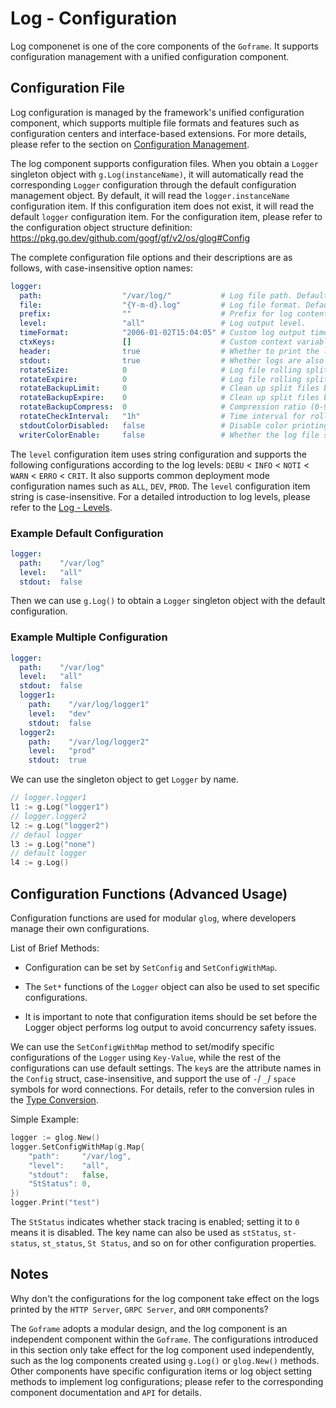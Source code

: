 # Log - Configuration

Log componenet is one of the core components of the `Goframe`. It supports configuration management with a unified configuration component.

## Configuration File

Log configuration is managed by the framework's unified configuration component, which supports multiple file formats and features such as configuration centers and interface-based extensions. For more details, please refer to the section on [Configuration Management](https://temperory.net).

The log component supports configuration files. When you obtain a `Logger` singleton object with `g.Log(instanceName)`, it will automatically read the corresponding `Logger` configuration through the default configuration management object. By default, it will read the `logger.instanceName` configuration item. If this configuration item does not exist, it will read the default `logger` configuration item. For the configuration item, please refer to the configuration object structure definition: <https://pkg.go.dev/github.com/gogf/gf/v2/os/glog#Config>

The complete configuration file options and their descriptions are as follows, with case-insensitive option names:

```yaml
logger:
  path:                  "/var/log/"           # Log file path. Default is empty, which means logging is disabled and only output to the terminal.
  file:                  "{Y-m-d}.log"         # Log file format. Default is "{Y-m-d}.log".
  prefix:                ""                    # Prefix for log content output. Default is empty.
  level:                 "all"                 # Log output level.
  timeFormat:            "2006-01-02T15:04:05" # Custom log output time format, using Golang's standard time format configuration.
  ctxKeys:               []                    # Custom context variable names for automatic printing of context variables to logs. Default is empty.
  header:                true                  # Whether to print the log header information. Default is true.
  stdout:                true                  # Whether logs are also output to the terminal. Default is true.
  rotateSize:            0                     # Log file rolling split based on file size. Default is 0, which means the rolling split feature is disabled.
  rotateExpire:          0                     # Log file rolling split based on time interval. Default is 0, which means the rolling split feature is disabled.
  rotateBackupLimit:     0                     # Clean up split files based on the number of split files when the rolling split feature is enabled. Default is 0, which means no backup, delete upon split.
  rotateBackupExpire:    0                     # Clean up split files based on the validity period of split files when the rolling split feature is enabled. Default is 0, which means no backup, delete upon split.
  rotateBackupCompress:  0                     # Compression ratio (0-9) of rolled split files. Default is 0, which means no compression.
  rotateCheckInterval:   "1h"                  # Time interval for rolling split checks, generally no need to set. Default is 1 hour.
  stdoutColorDisabled:   false                 # Disable color printing in the terminal. Default is enabled.
  writerColorEnable:     false                 # Whether the log file should have color. Default is false, which means no color.
```

The `level` configuration item uses string configuration and supports the following configurations according to the log levels: `DEBU` < `INFO` < `NOTI` < `WARN` < `ERRO` < `CRIT`. It also supports common deployment mode configuration names such as `ALL`, `DEV`, `PROD`. The `level` configuration item string is case-insensitive. For a detailed introduction to log levels, please refer to the [Log - Levels](https://temperory.net).

### Example Default Configuration

```yaml
logger:
  path:    "/var/log"
  level:   "all"
  stdout:  false
```

Then we can use `g.Log()` to obtain a `Logger` singleton object with the default configuration.

### Example Multiple Configuration

```yaml
logger:
  path:    "/var/log"
  level:   "all"
  stdout:  false
  logger1:
    path:    "/var/log/logger1"
    level:   "dev"
    stdout:  false
  logger2:
    path:    "/var/log/logger2"
    level:   "prod"
    stdout:  true
```

We can use the singleton object to get `Logger` by name.

```go
// logger.logger1
l1 := g.Log("logger1")
// logger.logger2
l2 := g.Log("logger2")
// defaul logger
l3 := g.Log("none")
// default logger
l4 := g.Log()
```

## Configuration Functions (Advanced Usage)

Configuration functions are used for modular `glog`, where developers manage their own configurations.

List of Brief Methods:

- Configuration can be set by `SetConfig` and `SetConfigWithMap`.

- The `Set*` functions of the `Logger` object can also be used to set specific configurations.

- It is important to note that configuration items should be set before the Logger object performs log output to avoid concurrency safety issues.

We can use the `SetConfigWithMap` method to set/modify specific configurations of the `Logger` using `Key-Value`, while the rest of the configurations can use default settings. The `key`s are the attribute names in the `Config` struct, case-insensitive, and support the use of `-`/ `_`/ `space` symbols for word connections. For details, refer to the conversion rules in the [Type Conversion](https://temperory.net).

Simple Example:

```go
logger := glog.New()
logger.SetConfigWithMap(g.Map{
    "path":     "/var/log",
    "level":    "all",
    "stdout":   false,
    "StStatus": 0,
})
logger.Print("test")
```

The `StStatus` indicates whether stack tracing is enabled; setting it to `0` means it is disabled. The key name can also be used as `stStatus`, `st-status`, `st_status`, `St Status`, and so on for other configuration properties.

## Notes

Why don't the configurations for the log component take effect on the logs printed by the `HTTP Server`, `GRPC Server`, and `ORM` components?

The `Goframe` adopts a modular design, and the log component is an independent component within the `Goframe`. The configurations introduced in this section only take effect for the log component used independently, such as the log components created using `g.Log()` or `glog.New()` methods. Other components have specific configuration items or log object setting methods to implement log configurations; please refer to the corresponding component documentation and `API` for details.
